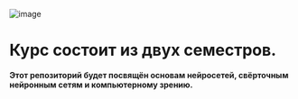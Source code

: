 ![image](https://github.com/user-attachments/assets/79d20e4e-bdde-42d6-b766-28d9a3ba7b9d)

# Курс состоит из двух семестров.

**Этот репозиторий будет посвящён основам нейросетей, свёрточным нейронным сетям и компьютерному зрению.**
